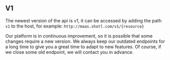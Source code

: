 ## V1

The newest version of the api is v1, it can be accessed by adding the path `v1` to the host, for example: 
`http://maas.shotl.com/v1/{resource}`

Our platform is in continuous improvement, so it is possible that some changes require a new version.
We always keep our outdated endpoints for a long time to give you a great time to adapt to new features.
Of course, if we close some old endpoint, we will contact you in advance.